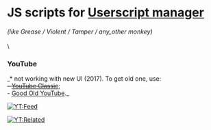 # JS scripts for [Userscript manager](https://en.wikipedia.org/wiki/Userscript_manager)
*(like Grease / Violent / Tamper / any_other monkey)*
\
\
\
### **YouTube**
\_\* not working with new UI (2017). To get old one, use:\
~~\- [YouTube Classic](https://github.com/xxzefgh/youtube-classic-extension)~~;\
\- [Good Old YouTube](https://addons.mozilla.org/firefox/addon/good-old-youtube)._

[![YT:Feed](https://img.shields.io/static/v1?label=Install&message=1%20Click%20remove%20video%20from%20Feed&color=%237D2C2C&style=flat-square)](https://raw.githubusercontent.com/8W4H7/user_scripts/master/youtube/yt_1click_remove_video_from_feed.user.js)

[![YT:Related](https://img.shields.io/static/v1?label=Install&message=1%20Click%20remove%20video%20from%20Related&color=%237D2C2C&style=flat-square)](https://raw.githubusercontent.com/8W4H7/user_scripts/master/youtube/yt_1click_remove_video_from_related.user.js)
